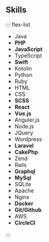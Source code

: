Skills
---

::: flex-list

- Java
- **PHP**
- **JavaScript**
- TypeScript
- **Swift**
- Kotolin
- Python
- Ruby
- HTML
- CSS
- **SCSS**
- **React**
- **Vue.js**
- Anguler.js
- Node.js
- JQuery
- Wordpress
- **Laravel**
- **CakePhp**
- Zend
- Rails
- **Graphql**
- **MySql**
- SQLite
- Apache
- Nginx
- **Docker**
- **Git/Github**
- AWS
- **CircleCI**

:::